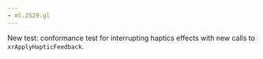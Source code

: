 ```yaml
---
- ml.2529.gl
---
```

New test: conformance test for interrupting haptics effects with new calls to `xrApplyHapticFeedback`.
